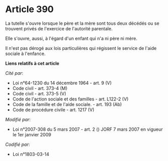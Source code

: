 # Article 390

La tutelle s'ouvre lorsque le père et la mère sont tous deux décédés ou se trouvent privés de l'exercice de l'autorité
parentale.

Elle s'ouvre, aussi, à l'égard d'un enfant qui n'a ni père ni mère.

Il n'est pas dérogé aux lois particulières qui régissent le service de l'aide sociale à l'enfance.

**Liens relatifs à cet article**

_Cité par_:

  - Loi n°64-1230 du 14 décembre 1964 - art. 9 (V)
  - Code civil - art. 373-4 (M)
  - Code civil - art. 373-5 (V)
  - Code de l'action sociale et des familles - art. L122-2 (V)
  - Code de la famille et de l'aide sociale. - art. 193 (Ab)
  - Code de procédure civile - art. 1217 (V)

_Modifié par_:

  - Loi n°2007-308 du 5 mars 2007 - art. 2 () JORF 7 mars 2007 en vigueur le 1er janvier 2009

_Codifié par_:

  - Loi n°1803-03-14
